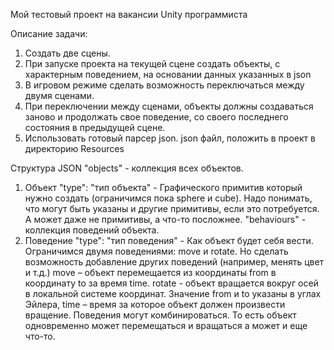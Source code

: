 Мой тестовый проект на вакансии Unity программиста

Описание задачи:
1) Создать две сцены.
2) При запуске проекта на текущей сцене создать объекты, с характерным поведением, на основании данных указанных в json
3) В игровом режиме сделать возможность переключаться между двумя сценами.
4) При переключении между сценами, объекты должны создаваться заново и продолжать свое поведение, со своего последнего состояния в предыдущей сцене.
5) Использовать готовый парсер json.
json файл, положить в проект в директорию Resources

Структура JSON
"objects" - коллекция всех объектов.
1) Объект
"type": "тип объекта" - Графического примитив который нужно создать (ограничимся пока sphere и cube). Надо понимать, что могут быть указаны и другие примитивы, если это потребуется. А может даже не примитивы, а что-то посложнее.
"behaviours" - коллекция поведений объекта.
2) Поведение
"type": "тип поведения" - Как объект будет себя вести. Ограничимся двумя поведениями:
move и rotate. Но сделать возможность добавление других поведений (например, менять цвет и т.д.)
move – объект перемещается из координаты from в координату to за время time.
rotate - объект вращается вокруг осей в локальной системе координат. Значение from и to указаны в углах Эйлера, time – время за которое объект должен произвести вращение.
Поведения могут комбинироваться. То есть объект одновременно может перемещаться и вращаться а может и еще что-то.
